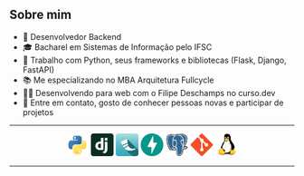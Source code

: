## Sobre mim
- 💭 Desenvolvedor Backend
- 🎓 Bacharel em Sistemas de Informação pelo IFSC
- 🐍 Trabalho com Python, seus frameworks e bibliotecas (Flask, Django, FastAPI)
- 📚 Me especializando no MBA Arquitetura Fullcycle
- 🧑‍💻 Desenvolvendo para web com o Filipe Deschamps no curso.dev
- 📩 Entre em contato, gosto de conhecer pessoas novas e participar de projetos

---

<p align="center">
    <img src="icons/python.svg" title="Python" alt="Python" width="40" height="40"/>
    <img src="icons/django.svg" title="Django" alt="Django" width="40" height="40"/>
    <img src="icons/flask.png" title="Flask" alt="Flask" width="40" height="40"/>
    <img src="icons/fastapi.svg" title="FastAPI" alt="FastAPI" width="40" height="40"/>
    <img src="icons/postgres.svg" title="PostgreSQL" alt="PostgreSQL" width="40" height="40"/>
    <img src="icons/git.svg" title="Git" alt="Git" width="40" height="40"/>
    <img src="icons/linux.svg" title="Linux" alt="Linux" width="40" height="40"/>
</p>

---
